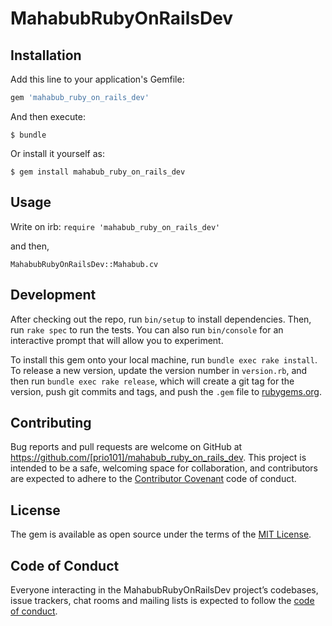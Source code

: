 # MahabubRubyOnRailsDev

## Installation

Add this line to your application's Gemfile:

```ruby
gem 'mahabub_ruby_on_rails_dev'
```

And then execute:

    $ bundle

Or install it yourself as:

    $ gem install mahabub_ruby_on_rails_dev

## Usage
Write on irb:
`require 'mahabub_ruby_on_rails_dev'`

and then,

`MahabubRubyOnRailsDev::Mahabub.cv`


## Development

After checking out the repo, run `bin/setup` to install dependencies. Then, run `rake spec` to run the tests. You can also run `bin/console` for an interactive prompt that will allow you to experiment.

To install this gem onto your local machine, run `bundle exec rake install`. To release a new version, update the version number in `version.rb`, and then run `bundle exec rake release`, which will create a git tag for the version, push git commits and tags, and push the `.gem` file to [rubygems.org](https://rubygems.org).

## Contributing

Bug reports and pull requests are welcome on GitHub at https://github.com/[prio101]/mahabub_ruby_on_rails_dev. This project is intended to be a safe, welcoming space for collaboration, and contributors are expected to adhere to the [Contributor Covenant](http://contributor-covenant.org) code of conduct.

## License

The gem is available as open source under the terms of the [MIT License](https://opensource.org/licenses/MIT).

## Code of Conduct

Everyone interacting in the MahabubRubyOnRailsDev project’s codebases, issue trackers, chat rooms and mailing lists is expected to follow the [code of conduct](https://github.com/[USERNAME]/mahabub_ruby_on_rails_dev/blob/master/CODE_OF_CONDUCT.md).
